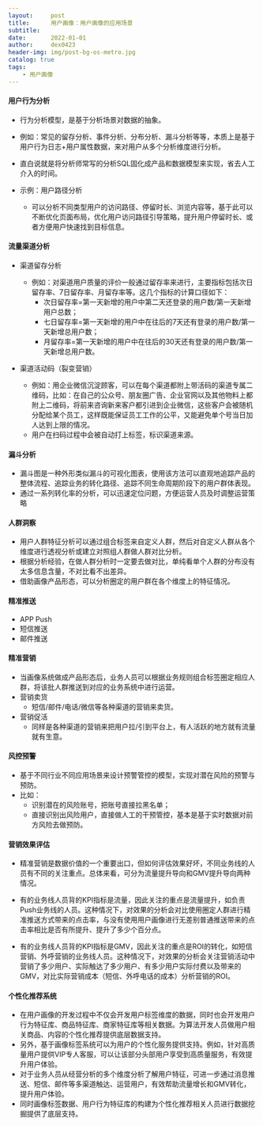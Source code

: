 ```yaml
---
layout:     post
title:      用户画像：用户画像的应用场景
subtitle:   
date:       2022-01-01
author:     dex0423
header-img: img/post-bg-os-metro.jpg
catalog: true
tags:
    - 用户画像
---
```





#### 用户行为分析

- 行为分析模型，是基于分析场景对数据的抽象。
- 例如：常见的留存分析、事件分析、分布分析、漏斗分析等等，本质上是基于用户行为日志+用户属性数据，来对用户从多个分析维度进行分析。
- 直白说就是将分析师常写的分析SQL固化成产品和数据模型来实现，省去人工介入的时间。

- 示例：用户路径分析
  - 可以分析不同类型用户的访问路径、停留时长、浏览内容等，基于此可以不断优化页面布局，优化用户访问路径引导策略，提升用户停留时长、或者方便用户快速找到目标信息。

#### 流量渠道分析

- 渠道留存分析
  - 例如：对渠道用户质量的评价一般通过留存率来进行，主要指标包括次日留存率、7日留存率、月留存率等。这几个指标的计算口径如下：
    - 次日留存率=第一天新增的用户中第二天还登录的用户数/第一天新增用户总数；
    - 七日留存率=第一天新增的用户中在往后的7天还有登录的用户数/第一天新增总用户数；
    - 月留存率=第一天新增的用户中在往后的30天还有登录的用户数/第一天新增总用户数。

- 渠道活动码（裂变营销）
  - 例如：用企业微信沉淀顾客，可以在每个渠道都附上带活码的渠道专属二维码，比如：在自己的公众号、朋友圈广告、企业官网以及其他物料上都附上二维码，将前来咨询新来客户都引进到企业微信，这些客户会被随机分配给某个员工，这样既能保证员工工作的公平，又能避免单个号当日加人达到上限的情况。
  - 用户在扫码过程中会被自动打上标签，标识渠道来源。

#### 漏斗分析

- 漏斗图是一种外形类似漏斗的可视化图表，使用该方法可以直观地追踪产品的整体流程、追踪业务的转化路径、追踪不同生命周期阶段下的用户群体表现。
- 通过一系列转化率的分析，可以迅速定位问题，方便运营人员及时调整运营策略

#### 人群洞察

- 用户人群特征分析可以通过组合标签来自定义人群，然后对自定义人群从各个维度进行透视分析或建立对照组人群做人群对比分析。
- 根据分析经验，在做人群分析时一定要去做对比，单纯看单个人群的分布没有太多信息含量，不对比看不出差异。
- 借助画像产品形态，可以分析圈定的用户群在各个维度上的特征情况。

#### 精准推送

- APP Push
- 短信推送
- 邮件推送

#### 精准营销

- 当画像系统做成产品形态后，业务人员可以根据业务规则组合标签圈定相应人群，将该批人群推送到对应的业务系统中进行运营。
- 营销卖货
  - 短信/邮件/电话/微信等各种渠道的营销来卖货。
- 营销促活
  - 同样是各种渠道的营销来把用户拉/引到平台上，有人活跃的地方就有流量就有生意。

#### 风控预警

- 基于不同行业不同应用场景来设计预警管控的模型，实现对潜在风险的预警与预防。
- 比如：
  - 识别潜在的风险账号，把账号直接拉黑名单；
  - 直接识别出风险用户，直接做人工的干预管控，基本是基于实时数据对前方风险去做预防。

#### 营销效果评估

- 精准营销是数据价值的一个重要出口，但如何评估效果好坏，不同业务线的人员有不同的关注重点。总体来看，可分为流量提升导向和GMV提升导向两种情况。

- 有的业务线人员背的KPI指标是流量，因此关注的重点是流量提升，如负责Push业务线的人员。这种情况下，对效果的分析会对比使用圈定人群进行精准推送方式带来的点击率，与没有使用用户画像进行无差别普通推送带来的点击率相比是否有所提升、提升了多少个百分点。

- 有的业务线人员背的KPI指标是GMV，因此关注的重点是ROI的转化，如短信营销、外呼营销的业务线人员。这种情况下，对效果的分析会关注营销活动中营销了多少用户、实际触达了多少用户、有多少用户实际付费以及带来的GMV，对比实际营销成本（短信、外呼电话的成本）分析营销的ROI。

#### 个性化推荐系统

- 在用户画像的开发过程中不仅会开发用户标签维度的数据，同时也会开发用户行为特征库、商品特征库、商家特征库等相关数据。为算法开发人员做用户相关商品、内容的个性化推荐提供底层数据支持。
- 另外，基于画像标签系统可以为用户的个性化服务提供支持。例如，针对高质量用户提供VIP专人客服，可以让该部分头部用户享受到高质量服务，有效提升用户体验。
- 对于业务人员从经营分析的多个维度分析了解用户特征，可进一步通过消息推送、短信、邮件等多渠道触达、运营用户，有效帮助流量增长和GMV转化，提升用户体验。
- 同时画像标签数据、用户行为特征库的构建为个性化推荐相关人员进行数据挖掘提供了底层支持。

